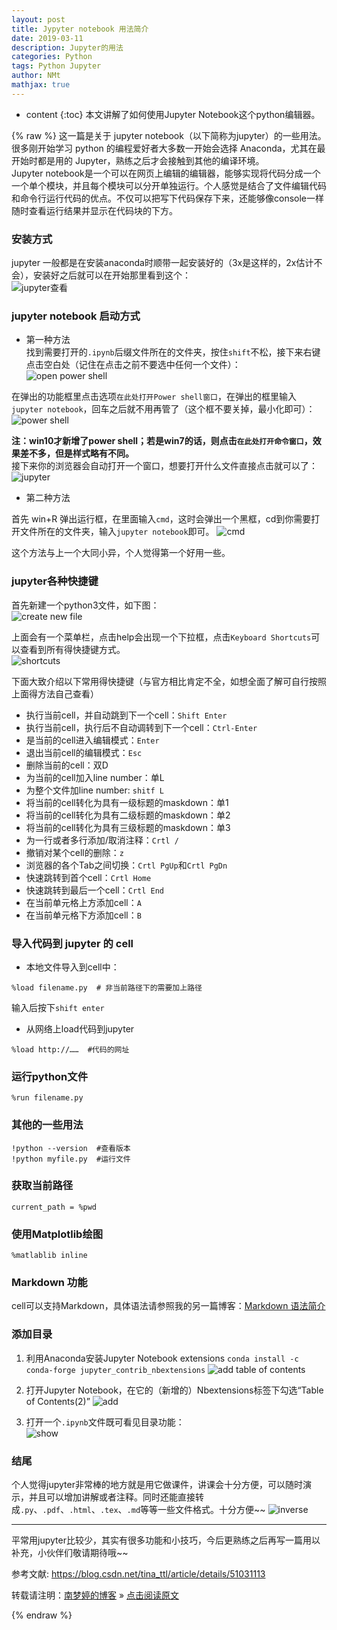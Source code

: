 ```yaml
---
layout: post
title: Jypyter notebook 用法简介
date: 2019-03-11
description: Jupyter的用法
categories: Python
tags: Python Jupyter 
author: NMt
mathjax: true
---
```


* content
{:toc}
本文讲解了如何使用Jupyter Notebook这个python编辑器。  

<div style='display: none'>
@@@@
</div>





{% raw %}
这一篇是关于 jupyter notebook（以下简称为jupyter）的一些用法。很多刚开始学习 python 的编程爱好者大多数一开始会选择 Anaconda，尤其在最开始时都是用的 Jupyter，熟练之后才会接触到其他的编译环境。  
Jupyter notebook是一个可以在网页上编辑的编辑器，能够实现将代码分成一个一个单个模块，并且每个模块可以分开单独运行。个人感觉是结合了文件编辑代码和命令行运行代码的优点。不仅可以把写下代码保存下来，还能够像console一样随时查看运行结果并显示在代码块的下方。  

### 安装方式  

jupyter 一般都是在安装anaconda时顺带一起安装好的（3x是这样的，2x估计不会），安装好之后就可以在开始那里看到这个：  
![jupyter查看][pt_01]

### jupyter notebook 启动方式

* 第一种方法  
找到需要打开的`.ipynb`后缀文件所在的文件夹，按住`shift`不松，接下来右键点击空白处（记住在点击之前不要选中任何一个文件）：  
![open power shell][pt_02]

在弹出的功能框里点击选项`在此处打开Power shell窗口`，在弹出的框里输入`jupyter notebook`，回车之后就不用再管了（这个框不要关掉，最小化即可）：  
![power shell][pt_03]

**注：win10才新增了power shell；若是win7的话，则点击`在此处打开命令窗口`，效果差不多，但是样式略有不同。**  
接下来你的浏览器会自动打开一个窗口，想要打开什么文件直接点击就可以了：  
![jupyter][pt_04]

*  第二种方法  

首先 win+R 弹出运行框，在里面输入`cmd`，这时会弹出一个黑框，cd到你需要打开文件所在的文件夹，输入`jupyter notebook`即可。
![cmd][pt_05]

这个方法与上一个大同小异，个人觉得第一个好用一些。


### jupyter各种快捷键

首先新建一个python3文件，如下图：  
![create new file][pt_06]

上面会有一个菜单栏，点击help会出现一个下拉框，点击`Keyboard Shortcuts`可以查看到所有得快捷键方式。  
![shortcuts][pt_09]


下面大致介绍以下常用得快捷键（与官方相比肯定不全，如想全面了解可自行按照上面得方法自己查看）  
* 执行当前cell，并自动跳到下一个cell：`Shift Enter`  
* 执行当前cell，执行后不自动调转到下一个cell：`Ctrl-Enter`  
* 是当前的cell进入编辑模式：`Enter`  
* 退出当前cell的编辑模式：`Esc`  
* 删除当前的cell：双D  
* 为当前的cell加入line number：单L  
* 为整个文件加line number: `shitf L`  
* 将当前的cell转化为具有一级标题的maskdown：单1  
* 将当前的cell转化为具有二级标题的maskdown：单2  
* 将当前的cell转化为具有三级标题的maskdown：单3  
* 为一行或者多行添加/取消注释：`Crtl /`  
* 撤销对某个cell的删除：`z`  
* 浏览器的各个Tab之间切换：`Crtl PgUp`和`Crtl PgDn`   
* 快速跳转到首个cell：`Crtl Home`  
* 快速跳转到最后一个cell：`Crtl End`  
* 在当前单元格上方添加cell：`A`  
* 在当前单元格下方添加cell：`B`  

### 导入代码到 jupyter 的 cell  

* 本地文件导入到cell中：  
```
%load filename.py  # 非当前路径下的需要加上路径
```
输入后按下`shift enter`  

* 从网络上load代码到jupyter  
```
%load http://……  #代码的网址  
```

### 运行python文件  
```
%run filename.py  
```

### 其他的一些用法  
```
!python --version  #查看版本
!python myfile.py  #运行文件
```

### 获取当前路径  
```
current_path = %pwd
```

### 使用Matplotlib绘图  
```
%matlablib inline
```

### Markdown 功能  
cell可以支持Markdown，具体语法请参照我的另一篇博客：[Markdown 语法简介][Markdown]  

### 添加目录

1. 利用Anaconda安装Jupyter Notebook extensions `conda install -c conda-forge jupyter_contrib_nbextensions`
![add table of contents][pt_07]  

2. 打开Jupyter Notebook，在它的（新增的）Nbextensions标签下勾选“Table of Contents(2)” 
![add][pt_08] 

3. 打开一个`.ipynb`文件既可看见目录功能：  
![show][pt_10]

### 结尾  

个人觉得jupyter非常棒的地方就是用它做课件，讲课会十分方便，可以随时演示，并且可以增加讲解或者注释。同时还能直接转成`.py`、`.pdf`、`.html`、`.tex`、`.md`等等一些文件格式。十分方便~~
![inverse][pt_11] 

------- 

平常用jupyter比较少，其实有很多功能和小技巧，今后更熟练之后再写一篇用以补充，小伙伴们敬请期待哦~~

参考文献: https://blog.csdn.net/tina_ttl/article/details/51031113


转载请注明：[南梦婷的博客](https://norah2.github.io) » [点击阅读原文](https://norah2.github.io/2019/03/11/Jupyter/) 


<!--以下是本文中用到的链接-->
[Markdown]: https://norah2.github.io/2019/03/09/Markdown/

[pt_01]: https://gitee.com/nora2nan/blog-image/raw/master/04_Jupyter/01.png
[pt_02]: https://gitee.com/nora2nan/blog-image/raw/master/04_Jupyter/02.png
[pt_03]: https://gitee.com/nora2nan/blog-image/raw/master/04_Jupyter/03.png
[pt_04]: https://gitee.com/nora2nan/blog-image/raw/master/04_Jupyter/04.png
[pt_05]: https://gitee.com/nora2nan/blog-image/raw/master/04_Jupyter/05.png
[pt_06]: https://gitee.com/nora2nan/blog-image/raw/master/04_Jupyter/06.png
[pt_07]: https://gitee.com/nora2nan/blog-image/raw/master/04_Jupyter/07.png
[pt_08]: https://gitee.com/nora2nan/blog-image/raw/master/04_Jupyter/08.png
[pt_09]: https://gitee.com/nora2nan/blog-image/raw/master/04_Jupyter/09.png
[pt_10]: https://gitee.com/nora2nan/blog-image/raw/master/04_Jupyter/10.png
[pt_11]: https://gitee.com/nora2nan/blog-image/raw/master/04_Jupyter/11.png

{% endraw %}